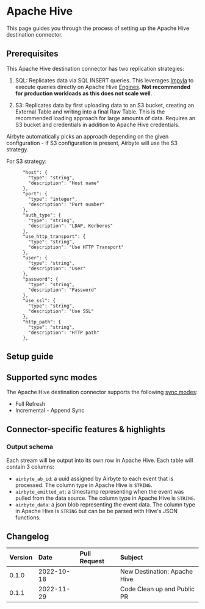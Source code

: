 # Apache Hive

This page guides you through the process of setting up the Apache Hive destination connector.

## Prerequisites

This Apache Hive destination connector has two replication strategies:

1. SQL: Replicates data via SQL INSERT queries. This leverages [Impyla](https://github.com/cloudera/impyla/tree/master/impala) to execute queries directly on Apache Hive [Engines](https://hive.apache.org). **Not recommended for production workloads as this does not scale well**.

2. S3: Replicates data by first uploading data to an S3 bucket, creating an External Table and writing into a final Raw Table. This is the recommended loading approach for large amounts of data. Requires an S3 bucket and credentials in addition to Apache Hive credentials.

Airbyte automatically picks an approach depending on the given configuration - if S3 configuration is present, Airbyte will use the S3 strategy.

For S3 strategy:

```
      "host": {
        "type": "string",
        "description": "Host name"
      },
      "port": {
        "type": "integer",
        "description": "Port number"
      },
      "auth_type": {
        "type": "string",
        "description": "LDAP, Kerberos"
      },
      "use_http_transport": {
        "type": "string",
        "description": "Use HTTP Transport"
      },
      "user": {
        "type": "string",
        "description": "User"
      },
      "password": {
        "type": "string",
        "description": "Password"
      },
      "use_ssl": {
        "type": "string",
        "description": "Use SSL"
      },
      "http_path": {
        "type": "string",
        "description": "HTTP path"
      },
```

## Setup guide

## Supported sync modes

The Apache Hive destination connector supports the following [sync modes](https://docs.airbyte.com/cloud/core-concepts/#connection-sync-mode):
- Full Refresh
- Incremental - Append Sync


## Connector-specific features & highlights


### Output schema

Each stream will be output into its own row in Apache Hive. Each table will contain 3 columns:

* `airbyte_ab_id`: a uuid assigned by Airbyte to each event that is processed. The column type in Apache Hive is `STRING`.
* `airbyte_emitted_at`: a timestamp representing when the event was pulled from the data source. The column type in Apache Hive is `STRING`.
* `airbyte_data`: a json blob representing the event data. The column type in Apache Hive is `STRING` but can be be parsed with Hive's JSON functions.


## Changelog

| Version | Date       | Pull Request | Subject |
|:--------|:-----------| :-----       | :------ |
| 0.1.0  | 2022-10-18 | | New Destination: Apache Hive |
| 0.1.1  | 2022-11-29 | | Code Clean up and Public PR |

